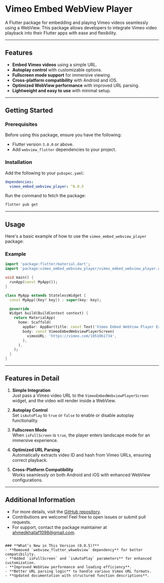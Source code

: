 # Vimeo Embed WebView Player

A Flutter package for embedding and playing Vimeo videos seamlessly using a WebView. This package allows developers to integrate Vimeo video playback into their Flutter apps with ease and flexibility.

---

## Features

- **Embed Vimeo videos** using a simple URL.  
- **Autoplay control** with customizable options.  
- **Fullscreen mode support** for immersive viewing.  
- **Cross-platform compatibility** with Android and iOS.  
- **Optimized WebView performance** with improved URL parsing.  
- **Lightweight and easy to use** with minimal setup. 

---

## Getting Started

### Prerequisites
Before using this package, ensure you have the following:
- Flutter version `3.0.0` or above.
- Add `webview_flutter` dependencies to your project.

### Installation
Add the following to your `pubspec.yaml`:
```yaml
dependencies:
  vimeo_embed_webview_player: ^0.0.5
```

Run the command to fetch the package:
```bash
flutter pub get
```

---

## Usage

Here's a basic example of how to use the `vimeo_embed_webview_player` package:

### Example
```dart
import 'package:flutter/material.dart';
import 'package:vimeo_embed_webview_player/vimeo_embed_webview_player.dart';

void main() {
  runApp(const MyApp());
}

class MyApp extends StatelessWidget {
  const MyApp({Key? key}) : super(key: key);

  @override
  Widget build(BuildContext context) {
    return MaterialApp(
      home: Scaffold(
        appBar: AppBar(title: const Text('Vimeo Embed WebView Player Example')),
        body: const VimeoEmbedWebviewPlayerScreen(
          vimeoURL: 'https://vimeo.com/1051061734',
        ),
      ),
    );
  }
}
```

---

## Features in Detail  

1. **Simple Integration**  
   Just pass a Vimeo video URL to the `VimeoEmbedWebviewPlayerScreen` widget, and the video will render inside a WebView.  

2. **Autoplay Control**  
   Set `isAutoPlay` to `true` or `false` to enable or disable autoplay functionality.  

3. **Fullscreen Mode**  
   When `isFullScreen` is `true`, the player enters landscape mode for an immersive experience.  

4. **Optimized URL Parsing**  
   Automatically extracts video ID and hash from Vimeo URLs, ensuring correct playback.  

5. **Cross-Platform Compatibility**  
   Works seamlessly on both Android and iOS with enhanced WebView configurations.  

---

## Additional Information

- For more details, visit the [GitHub repository](https://github.com/5alafawyyy/vimeo_embed_webview_player).
- Contributions are welcome! Feel free to open issues or submit pull requests.
- For support, contact the package maintainer at ahmedkhallaf1098@gmail.com.
```

### **What’s New in This Version (0.0.5)?**
- **Removed `webview_flutter_wkwebview` dependency** for better compatibility.  
- **Added `isFullScreen` and `isAutoPlay` parameters** for enhanced customization.  
- **Improved WebView performance and loading efficiency**.  
- **Better URL parsing logic** to handle various Vimeo URL formats.  
- **Updated documentation with structured function descriptions**.  
